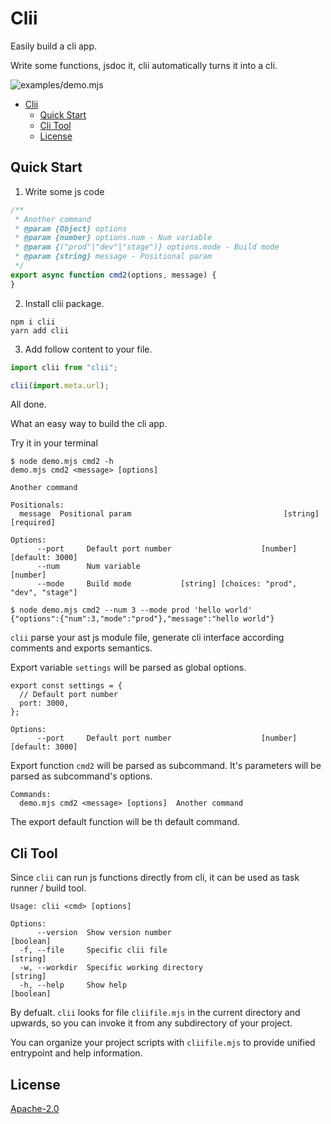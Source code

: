 # Clii

Easily build a cli app.

Write some functions, jsdoc it, clii automatically turns it into a cli.

![examples/demo.mjs](https://user-images.githubusercontent.com/4012553/154807539-f8f554f5-82da-4d3b-8cc8-578cfc661535.png)

- [Clii](#clii)
  - [Quick Start](#quick-start)
  - [Cli Tool](#cli-tool)
  - [License](#license)

## Quick Start

1. Write some js code

```js
/**
 * Another command
 * @param {Object} options
 * @param {number} options.num - Num variable
 * @param {("prod"|"dev"|"stage")} options.mode - Build mode
 * @param {string} message - Positional param
 */
export async function cmd2(options, message) {
}
```

2. Install clii package.

```
npm i clii
yarn add clii
```

3. Add follow content to your file.

```js
import clii from "clii";

clii(import.meta.url);
```

All done.

What an easy way to build the cli app.

Try it in your terminal
```
$ node demo.mjs cmd2 -h
demo.mjs cmd2 <message> [options]

Another command

Positionals:
  message  Positional param                                  [string] [required]

Options:
      --port     Default port number                    [number] [default: 3000]
      --num      Num variable                                           [number]
      --mode     Build mode           [string] [choices: "prod", "dev", "stage"]

$ node demo.mjs cmd2 --num 3 --mode prod 'hello world'
{"options":{"num":3,"mode":"prod"},"message":"hello world"}
```

`clii` parse your ast js module file, generate cli interface according comments and exports semantics.

Export variable `settings` will be parsed as global options.
```
export const settings = {
  // Default port number
  port: 3000,
};
```
```
Options:
      --port     Default port number                    [number] [default: 3000]
```

Export function `cmd2` will be parsed as subcommand. It's parameters will be parsed as subcommand's options.

```
Commands:
  demo.mjs cmd2 <message> [options]  Another command
```

The export default function will be th default command.

## Cli Tool

Since `clii` can run js functions directly from cli, it can be used as task runner / build tool.

```
Usage: clii <cmd> [options]

Options:
      --version  Show version number                                   [boolean]
  -f, --file     Specific clii file                                     [string]
  -w, --workdir  Specific working directory                             [string]
  -h, --help     Show help                                             [boolean]
```

By defualt. `clii` looks for file `cliifile.mjs` in the current directory and upwards, so you can invoke it from any subdirectory of your project. 

You can organize your project scripts with `cliifile.mjs` to provide unified entrypoint and help information.


## License

[Apache-2.0](LICENSE)

